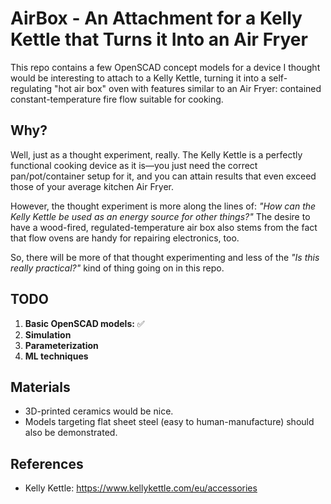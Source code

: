

# AirBox - An Attachment for a Kelly Kettle that Turns it Into an Air Fryer


This repo contains a few OpenSCAD concept models for a device I thought would be interesting to attach to a Kelly Kettle, turning it into a self-regulating "hot air box" oven with features similar to an Air Fryer: contained constant-temperature fire flow suitable for cooking.

## Why?

Well, just as a thought experiment, really. The Kelly Kettle is a perfectly functional cooking device as it is—you just need the correct pan/pot/container setup for it, and you can attain results that even exceed those of your average kitchen Air Fryer.

However, the thought experiment is more along the lines of: *"How can the Kelly Kettle be used as an energy source for other things?"* The desire to have a wood-fired, regulated-temperature air box also stems from the fact that flow ovens are handy for repairing electronics, too.

So, there will be more of that thought experimenting and less of the *"Is this really practical?"* kind of thing going on in this repo.

## TODO

1. **Basic OpenSCAD models:** ✅  
2. **Simulation**  
3. **Parameterization**  
4. **ML techniques**  

## Materials

- 3D-printed ceramics would be nice.  
- Models targeting flat sheet steel (easy to human-manufacture) should also be demonstrated.  

## References
- Kelly Kettle: https://www.kellykettle.com/eu/accessories

